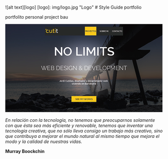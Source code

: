 ![alt text][logo]
[logo]: img/logo.jpg "Logo" # Style Guide portfolio

portfolito personal project bau

![img no limits](img/no-limits.jpg "preview")


*En relación con la tecnología, no tenemos que preocuparnos solamente con que ésta sea más eficiente y renovable, tenemos que inventar una tecnología creativa, que no sólo lleva consigo un trabajo más creativo, sino que contribuya a mejorar el mundo natural al mismo tiempo que mejora el modo y la calidad de nuestras vidas.*

**Murray Boockchin**
